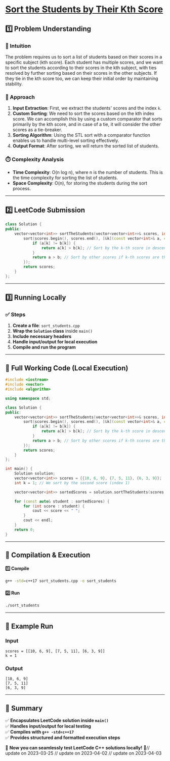 # **[Sort the Students by Their Kth Score](https://leetcode.com/problems/sort-the-students-by-their-kth-score/description/)**  

## **1️⃣ Problem Understanding**  
### **📌 Intuition**  
The problem requires us to sort a list of students based on their scores in a specific subject (kth score). Each student has multiple scores, and we want to sort the students according to their scores in the kth subject, with ties resolved by further sorting based on their scores in the other subjects. If they tie in the kth score too, we can keep their initial order by maintaining stability.

### **🚀 Approach**  
1. **Input Extraction**: First, we extract the students' scores and the index `k`.
2. **Custom Sorting**: We need to sort the scores based on the kth index score. We can accomplish this by using a custom comparator that sorts primarily by the kth score, and in case of a tie, it will consider the other scores as a tie-breaker.
3. **Sorting Algorithm**: Using the STL sort with a comparator function enables us to handle multi-level sorting effectively.
4. **Output Format**: After sorting, we will return the sorted list of students.

### **⏱️ Complexity Analysis**  
- **Time Complexity**: O(n log n), where n is the number of students. This is the time complexity for sorting the list of students.
- **Space Complexity**: O(n), for storing the students during the sort process. 

---  

## **2️⃣ LeetCode Submission**  
```cpp
class Solution {
public:
    vector<vector<int>> sortTheStudents(vector<vector<int>>& scores, int k) {
        sort(scores.begin(), scores.end(), [&k](const vector<int>& a, const vector<int>& b) {
            if (a[k] != b[k]) {
                return a[k] > b[k]; // Sort by the k-th score in descending order
            }
            return a > b; // Sort by other scores if k-th scores are the same
        });
        return scores;
    }
};  
```  

---  

## **3️⃣ Running Locally**  
### **✅ Steps**  
1. **Create a file**: `sort_students.cpp`  
2. **Wrap the `Solution` class** inside `main()`  
3. **Include necessary headers**  
4. **Handle input/output for local execution**  
5. **Compile and run the program**  

---  

## **📝 Full Working Code (Local Execution)**  
```cpp
#include <iostream>
#include <vector>
#include <algorithm>

using namespace std;

class Solution {
public:
    vector<vector<int>> sortTheStudents(vector<vector<int>>& scores, int k) {
        sort(scores.begin(), scores.end(), [&k](const vector<int>& a, const vector<int>& b) {
            if (a[k] != b[k]) {
                return a[k] > b[k]; // Sort by the k-th score in descending order
            }
            return a > b; // Sort by other scores if k-th scores are the same
        });
        return scores;
    }
};

int main() {
    Solution solution;
    vector<vector<int>> scores = {{10, 6, 9}, {7, 5, 11}, {6, 3, 9}};
    int k = 1; // We sort by the second score (index 1)

    vector<vector<int>> sortedScores = solution.sortTheStudents(scores, k);

    for (const auto& student : sortedScores) {
        for (int score : student) {
            cout << score << " ";
        }
        cout << endl;
    }
    return 0;
}
```  

---  

## **🔧 Compilation & Execution**  
#### **1️⃣ Compile**  
```bash
g++ -std=c++17 sort_students.cpp -o sort_students
```  

#### **2️⃣ Run**  
```bash
./sort_students
```  

---  

## **🎯 Example Run**  
### **Input**  
```
scores = [[10, 6, 9], [7, 5, 11], [6, 3, 9]]
k = 1
```  
### **Output**  
```
[10, 6, 9] 
[7, 5, 11] 
[6, 3, 9] 
```  

---  

## **📌 Summary**  
✅ **Encapsulates LeetCode solution inside `main()`**  
✅ **Handles input/output for local testing**  
✅ **Compiles with `g++ -std=c++17`**  
✅ **Provides structured and formatted execution steps**  

🚀 **Now you can seamlessly test LeetCode C++ solutions locally!** 🚀// update on 2023-03-25
// update on 2023-04-02
// update on 2023-04-03
